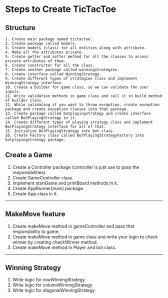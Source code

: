 # Steps to Create TicTacToe

## Structure

```
1. Create main package named tictactoe.
2. Create package called models.
3. Create models (class) for all entities along with attribute.
4. Make all the attributes private.
5. Create getter and setter method for all the classes to access private attributes of them.
6. Create constructor for all the class.
7. Create another package called winningstrategies.
8. Create interface called WinningStrategy.
9. Create different types of strategies class and implement WinningStrategy interface.
10. Create a builder for game class, so we can validate the user inputs.
11. Write validation methods in game class and call it in build method of builder class.
12. While validating if you want to throw exception, create exception package and create exception classes into that package.
13. Create package called botplayingstrategy and create interface called BotPlayingStrategy in it.
14. Create different types of playing strategy class and implement BotPlayingStrategy interface for all of that.
15. Initialize BotPlayingStrategy into bot class.
16. Create Factory class called BotPlayingStrategyFactory into botplayingstrategy package.
```

## Create a Game

1. Create a Controller package (controller is just use to pass the responsibilities).
2. Create GameController class.
3. Implement startGame and printBoard methods in it.
4. Create AppRunner(main) package.
5. Create App class in it.

---
## MakeMove feature

1. Create makeMove method in gameController and pass that responsibility to game.
2. Create makeMove method in game class and write your login to check winner by creating checkWinner method.
3. Create makeMove method in Player and bot class.

---
## Winning Strategy

1. Write logic for rowWinningStrategy
2. Write logic for columnWinningStrategy
3. Write logic for diagonalWinningStrategy


